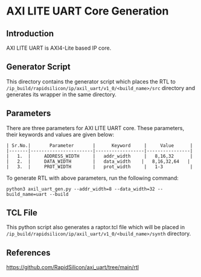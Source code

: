 # AXI LITE UART Core Generation 

## Introduction
AXI LITE UART is AXI4-Lite based IP core.

## Generator Script

This directory contains the generator script which places the RTL to `/ip_build/rapidsilicon/ip/axil_uart/v1_0/<build_name>/src` directory and generates its wrapper in the same directory. 
    
## Parameters
There are three parameters for AXI LITE UART core. These parameters, their keywords and values are given below:

    | Sr.No.|       Parameter       |      Keyword     |     Value      |
    |-------|-----------------------|------------------|----------------|
    |   1.  |     ADDRESS_WIDTH     |   addr_width     |   8,16,32      |
    |   2.  |     DATA_WIDTH        |   data_width    |   8,16,32,64   |  
    |   3.  |     PROT_WIDTH        |   prot_width     |   1-3          |


To generate RTL with above parameters, run the following command:
```
python3 axil_uart_gen.py --addr_width=8 --data_width=32 --build_name=uart --build
```

## TCL File

This python script also generates a raptor.tcl file which will be placed in `/ip_build/rapidsilicon/ip/axil_uart/v1_0/<build_name>/synth` directory.


## References

https://github.com/RapidSilicon/axi_uart/tree/main/rtl
